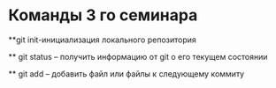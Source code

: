 # Команды 3 го семинара

**git init-инициализация локального репозитория 

** git status – получить информацию от git о его текущем состоянии

** git add – добавить файл или файлы к следующему коммиту
